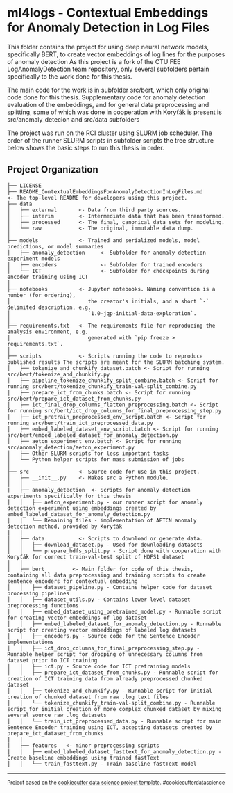 ml4logs - Contextual Embeddings for Anomaly Detection in Log Files
==============================
This folder contains the project for using deep neural network models, specifically BERT, to create vector embeddings of log lines for the purposes of anomaly detection
As this project is a fork of the CTU FEE LogAnomalyDetection team repository, only several subfolders pertain specifically to the work done for this thesis.

The main code for the work is in subfolder src/bert, which only original code done for this thesis.
Supplementary code for anomaly detection evaluation of the embeddings, and for general data preprocessing and splitting, some of which was done in cooperation with Koryťák
is present is src/anomaly_detecion and src/data subfolders

The project was run on the RCI cluster using SLURM job scheduler.
The order of the runner SLURM scripts in subfolder scripts the tree structure below shows the basic steps to run this thesis in order.

Project Organization
------------

    ├── LICENSE
    ├── README_ContextualEmbeddingsForAnomalyDetectionInLogFiles.md          <- The top-level README for developers using this project.
    ├── data
    │   ├── external       <- Data from third party sources.
    │   ├── interim        <- Intermediate data that has been transformed.
    │   ├── processed      <- The final, canonical data sets for modeling.
    │   └── raw            <- The original, immutable data dump.
    │
    ├── models             <- Trained and serialized models, model predictions, or model summaries
    │   ├── anomaly_detection     <- Subfolder for anomaly detection experiment models
    │   ├── encoders              <- Subfolder for trained encoders
    │   └── ICT                   <- Subfolder for checkpoints during encoder training using ICT
    │
    ├── notebooks          <- Jupyter notebooks. Naming convention is a number (for ordering),
    │                         the creator's initials, and a short `-` delimited description, e.g.
    │                         `1.0-jqp-initial-data-exploration`.
    │
    ├── requirements.txt   <- The requirements file for reproducing the analysis environment, e.g.
    │                         generated with `pip freeze > requirements.txt`.
    │
    ├── scripts            <- Scripts running the code to reproduce published results The scripts are meant for the SLURM batching system.
    │   ├── tokenize_and_chunkify_dataset.batch <- Script for running src/bert/tokenize_and_chunkify.py
    │   ├── pipeline_tokenize_chunkify_split_combine.batch <- Script for running src/bert/tokenize_chunkify_train-val-split_combine.py
    │   ├── prepare_ict_from_chunks.batch <- Script for running src/bert/prepare_ict_dataset_from_chunks.py
    │   ├── ict_final_drop_columns_flatten_preprocessing.batch <- Script for running src/bert/ict_drop_columns_for_final_preprocessing_step.py
    │   ├── ict_pretrain_preprocessed_env_script.batch <- Script for running src/bert/train_ict_preprocessed_data.py 
    │   ├── embed_labeled_dataset_env_script.batch <- Script for running src/bert/embed_labeled_dataset_for_anomaly_detection.py
    │   ├── aetcn_experiment_env.batch <- Script for running src/anomaly_detection/aetcn_experiment.py
    │   ├── Other SLURM scripts for less important tasks
    │   └── Python helper scripts for mass submission of jobs
    │
    ├── src                <- Source code for use in this project.
    │   ├── __init__.py    <- Makes src a Python module.
    │   │
    |   ├── anomaly_detection  <- Scripts for anomaly detection experiments specifically for this thesis
    |   |   ├── aetcn_experiment.py - our runner script for anomaly detection experiment using embeddings created by embed_labeled_dataset_for_anomaly_detection.py
    │   │   └── Remaining files - implementation of AETCN anomaly detection method, provided by Koryťák
    |   |
    │   ├── data           <- Scripts to download or generate data.
    │   │   ├── download_dataset.py - Used for downloading datasets
    │   │   └── prepare_hdfs_split.py - Script done with cooperation with Koryťák for correct train-val-test split of HDFS1 dataset
    │   │
    │   ├── bert         <- Main folder for code of this thesis, containing all data preprocessing and training scripts to create sentence encoders for contextual embedding
    │   │   ├── dataset_pipeline.py - Contains helper code for dataset processing pipelines
    │   │   ├── dataset_utils.py - Contains lower level dataset preprocessing functions
    │   │   ├── embed_dataset_using_pretrained_model.py - Runnable script for creating vector embeddings of log dataset
    │   │   ├── embed_labeled_dataset_for_anomaly_detection.py - Runnable script for creating vector embeddings of labeled log datasets
    │   │   ├── encoders.py - Source code for the Sentence Encoder implementations
    │   │   ├── ict_drop_columns_for_final_preprocessing_step.py - Runnable helper script for dropping of unnecessary columns from dataset prior to ICT training
    │   │   ├── ict.py - Source code for ICT pretraining models
    │   │   ├── prepare_ict_dataset_from_chunks.py - Runnable script for creation of ICT training data from already preprocessed chunked dataset
    │   │   ├── tokenize_and_chunkify.py - Runnable script for initial creation of chunked dataset from raw .log text files
    │   │   └── tokenize_chunkify_train-val-split_combine.py - Runnable script for initial creation of more complex chunked dataset by mixing several source raw .log datasets
    │   │   └── train_ict_preprocessed_data.py - Runnable script for main Sentence Encoder training using ICT, accepting datasets created by prepare_ict_dataset_from_chunks
    |   |
    │   ├── features   <- minor preprocessing scripts
    |   |   ├── embed_labeled_dataset_fasttext_for_anomaly_detection.py - Create baseline embeddings using trained fastText
    │   │   └── train_fasttext.py - Train baseline fastText model



--------

<p><small>Project based on the <a target="_blank" href="https://drivendata.github.io/cookiecutter-data-science/">cookiecutter data science project template</a>. #cookiecutterdatascience</small></p>
